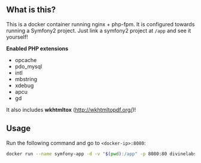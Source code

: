 ## What is this?
This is a docker container running nginx + php-fpm. It is configured towards running a Symfony2 project. Just link a symfony2 project at `/app` and see it yourself!

**Enabled PHP extensions**
* opcache
* pdo_mysql
* intl
* mbstring
* xdebug
* apcu
* gd


It also includes **wkhtmltox** (http://wkhtmltopdf.org/)!


## Usage

Run the following command and go to `<docker-ip>:8080`:
```sh
docker run --name symfony-app -d -v "$(pwd):/app" -p 8080:80 divinelabs/symfony-php7
```
